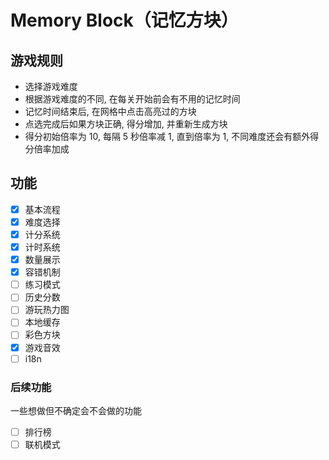 # Memory Block（记忆方块）

## 游戏规则
- 选择游戏难度
- 根据游戏难度的不同, 在每关开始前会有不用的记忆时间
- 记忆时间结束后, 在网格中点击高亮过的方块
- 点选完成后如果方块正确, 得分增加, 并重新生成方块
- 得分初始倍率为 10, 每隔 5 秒倍率减 1, 直到倍率为 1, 不同难度还会有额外得分倍率加成

## 功能
- [x] 基本流程
- [x] 难度选择
- [x] 计分系统
- [x] 计时系统
- [x] 数量展示
- [x] 容错机制
- [ ] 练习模式
- [ ] 历史分数
- [ ] 游玩热力图
- [ ] 本地缓存
- [ ] 彩色方块
- [x] 游戏音效
- [ ] i18n

### 后续功能
一些想做但不确定会不会做的功能
- [ ] 排行榜
- [ ] 联机模式
